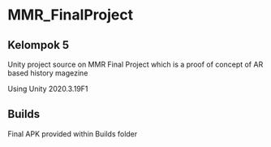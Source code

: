 # MMR_FinalProject
## Kelompok 5

Unity project source on MMR Final Project which is a proof of concept of AR based history magezine

Using Unity 2020.3.19F1

## Builds
Final APK provided within Builds folder
